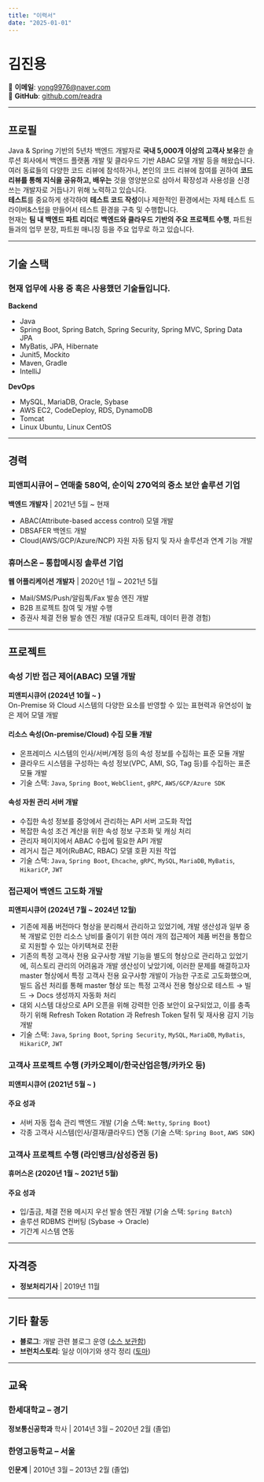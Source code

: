 ```yaml
---
title: "이력서"
date: "2025-01-01"
---
```


# 김진용

📧 **이메일**: yong9976@naver.com    
🎨 **GitHub**: [github.com/readra](https://github.com/readra)

---

## **프로필**

Java & Spring 기반의 5년차 백엔드 개발자로 **국내 5,000개 이상의 고객사 보유**한 솔루션 회사에서 백엔드 플랫폼 개발 및 클라우드 기반 ABAC 모델 개발 등을 해왔습니다.  
여러 동료들의 다양한 코드 리뷰에 참석하거나, 본인의 코드 리뷰에 참여를 권하여 **코드 리뷰를 통해 지식을 공유하고, 배우는** 것을 영양분으로 삼아서 확장성과 사용성을 신경 쓰는 개발자로 거듭나기 위해 노력하고 있습니다.  
**테스트**를 중요하게 생각하여 **테스트 코드 작성**이나 제한적인 환경에서는 자체 테스트 드라이버&스텁을 만들어서 테스트 환경을 구축 및 수행합니다.  
현재는 **팀 내 백엔드 파트 리더**로 **백엔드와 클라우드 기반의 주요 프로젝트 수행**, 파트원들과의 업무 분장, 파트원 매니징 등을 주요 업무로 하고 있습니다.

---

## **기술 스택**

### 현재 업무에 사용 중 혹은 사용했던 기술들입니다.

**Backend**
- Java
- Spring Boot, Spring Batch, Spring Security, Spring MVC, Spring Data JPA
- MyBatis, JPA, Hibernate
- Junit5, Mockito
- Maven, Gradle 
- IntelliJ

**DevOps** 
- MySQL, MariaDB, Oracle, Sybase
- AWS EC2, CodeDeploy, RDS, DynamoDB 
- Tomcat
- Linux Ubuntu, Linux CentOS

---

## **경력**

### **피앤피시큐어** – 연매출 580억, 순이익 270억의 중소 보안 솔루션 기업
**백엔드 개발자** | 2021년 5월 ~ 현재
- ABAC(Attribute-based access control) 모델 개발
- DBSAFER 백엔드 개발
- Cloud(AWS/GCP/Azure/NCP) 자원 자동 탐지 및 자사 솔루션과 연계 기능 개발

### **휴머스온** – 통합메시징 솔루션 기업
**웹 어플리케이션 개발자** | 2020년 1월 ~ 2021년 5월
- Mail/SMS/Push/알림톡/Fax 발송 엔진 개발
- B2B 프로젝트 참여 및 개발 수행
- 증권사 체결 전용 발송 엔진 개발 (대규모 트래픽, 데이터 환경 경험)

---

## **프로젝트**

### **속성 기반 접근 제어(ABAC) 모델 개발**
**피앤피시큐어 (2024년 10월 ~ )**  
On-Premise 와 Cloud 시스템의 다양한 요소를 반영할 수 있는 표현력과 유연성이 높은 제어 모델 개발
#### **리소스 속성(On-premise/Cloud) 수집 모듈 개발**
- 온프레미스 시스템의 인사/서버/계정 등의 속성 정보를 수집하는 표준 모듈 개발
- 클라우드 시스템을 구성하는 속성 정보(VPC, AMI, SG, Tag 등)를 수집하는 표준 모듈 개발
- 기술 스택: `Java`, `Spring Boot`, `WebClient`, `gRPC`, `AWS/GCP/Azure SDK`

#### **속성 자원 관리 서버 개발**
- 수집한 속성 정보를 중앙에서 관리하는 API 서버 고도화 작업
- 복잡한 속성 조건 계산을 위한 속성 정보 구조화 및 캐싱 처리
- 관리자 페이지에서 ABAC 수립에 필요한 API 개발
- 레거시 접근 제어(RuBAC, RBAC) 모델 호환 지원 작업
- 기술 스택: `Java`, `Spring Boot`, `Ehcache`, `gRPC`, `MySQL`, `MariaDB`, `MyBatis`, `HikariCP`, `JWT`

### **접근제어 백엔드 고도화 개발**
**피앤피시큐어 (2024년 7월 ~ 2024년 12월)**  
- 기존에 제품 버전마다 형상을 분리해서 관리하고 있었기에, 개발 생산성과 일부 중복 개발로 인한 리소스 낭비를 줄이기 위한 여러 개의 접근제어 제품 버전을 통합으로 지원할 수 있는 아키텍쳐로 전환
- 기존의 특정 고객사 전용 요구사항 개발 기능을 별도의 형상으로 관리하고 있었기에, 히스토리 관리의 어려움과 개발 생산성이 낮았기에, 이러한 문제를 해결하고자 master 형상에서 특정 고객사 전용 요구사항 개발이 가능한 구조로 고도화했으며, 빌드 옵션 처리를 통해 master 형상 또는 특정 고객사 전용 형상으로 테스트 → 빌드 → Docs 생성까지 자동화 처리
- 대외 시스템 대상으로 API 오픈을 위해 강력한 인증 보안이 요구되었고, 이를 충족하기 위해 Refresh Token Rotation 과 Refresh Token 탈취 및 재사용 감지 기능 개발
- 기술 스택: `Java`, `Spring Boot`, `Spring Security`, `MySQL`, `MariaDB`, `MyBatis`, `HikariCP`, `JWT`

### **고객사 프로젝트 수행 (카카오페이/한국산업은행/카카오 등)**
**피앤피시큐어 (2021년 5월 ~ )**  
#### **주요 성과**
- 서버 자동 접속 관리 백엔드 개발 (기술 스택: `Netty`, `Spring Boot`)
- 각종 고객사 시스템(인사/결재/클라우드) 연동 (기술 스택: `Spring Boot`, `AWS SDK`)

### **고객사 프로젝트 수행 (라인뱅크/삼성증권 등)**
**휴머스온 (2020년 1월 ~ 2021년 5월)**  
#### **주요 성과**
- 입/출금, 체결 전용 메시지 우선 발송 엔진 개발 (기술 스택: `Spring Batch`)
- 솔루션 RDBMS 컨버팅 (Sybase → Oracle)
- 기간계 시스템 연동

---

## **자격증**

- **정보처리기사** | 2019년 11월

---

## **기타 활동**

- **블로그**: 개발 관련 블로그 운영 ([소스 보관함](https://readra.github.io/))
- **브런치스토리**: 일상 이야기와 생각 정리 ([토마](https://brunch.co.kr/@584f66a13a0a411))

---

## **교육**

### **한세대학교** – 경기
**정보통신공학과** 학사 | 2014년 3월 – 2020년 2월 (졸업)
### **한영고등학교** – 서울
**인문계** | 2010년 3월 – 2013년 2월 (졸업)
